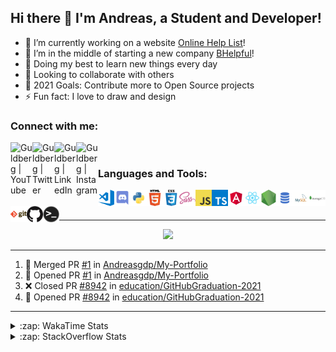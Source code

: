 ## Hi there 👋 I'm Andreas, a Student and Developer!

- 🔭 I’m currently working on a website [Online Help List][OHL]!
- 📑 I’m in the middle of starting a new company [BHelpful][BHelpful]!
- 🌱 Doing my best to learn new things every day
- 👯 Looking to collaborate with others
- 🥅 2021 Goals: Contribute more to Open Source projects
- ⚡ Fun fact: I love to draw and design

### Connect with me:

[<img align="left" alt="Guldberg | YouTube" width="35px" src="https://cdn1.iconfinder.com/data/icons/logotypes/32/youtube-512.png" />][youtube]
[<img align="left" alt="Guldberg | Twitter" width="35px" src="https://cdn1.iconfinder.com/data/icons/logotypes/32/square-twitter-512.png" />][twitter]
[<img align="left" alt="Guldberg | LinkedIn" width="35px" src="https://cdn1.iconfinder.com/data/icons/logotypes/32/square-linkedin-512.png" />][linkedin]
[<img align="left" alt="Guldberg | Instagram" width="35px" src="https://cdn2.iconfinder.com/data/icons/social-icons-33/128/Instagram-512.png" />][instagram]

<br />

### Languages and Tools:

<img align="left" alt="Visual Studio Code" width="26px" src="https://raw.githubusercontent.com/github/explore/80688e429a7d4ef2fca1e82350fe8e3517d3494d/topics/visual-studio-code/visual-studio-code.png" />
<img align="left" alt="Node.js" width="26px" src="https://raw.githubusercontent.com/github/explore/80688e429a7d4ef2fca1e82350fe8e3517d3494d/topics/discord/discord.png" />
<img align="left" alt="HTML5" width="26px" src="https://raw.githubusercontent.com/github/explore/80688e429a7d4ef2fca1e82350fe8e3517d3494d/topics/python/python.png" />
<img align="left" alt="HTML5" width="26px" src="https://raw.githubusercontent.com/github/explore/80688e429a7d4ef2fca1e82350fe8e3517d3494d/topics/html/html.png" />
<img align="left" alt="CSS3" width="26px" src="https://raw.githubusercontent.com/github/explore/80688e429a7d4ef2fca1e82350fe8e3517d3494d/topics/css/css.png" />
<img align="left" alt="Sass" width="26px" src="https://raw.githubusercontent.com/github/explore/80688e429a7d4ef2fca1e82350fe8e3517d3494d/topics/sass/sass.png" />
<img align="left" alt="JavaScript" width="26px" src="https://raw.githubusercontent.com/github/explore/80688e429a7d4ef2fca1e82350fe8e3517d3494d/topics/javascript/javascript.png" />
<img align="left" alt="React" width="26px" src="https://raw.githubusercontent.com/github/explore/80688e429a7d4ef2fca1e82350fe8e3517d3494d/topics/typescript/typescript.png" />
<img align="left" alt="React" width="26px" src="https://raw.githubusercontent.com/github/explore/80688e429a7d4ef2fca1e82350fe8e3517d3494d/topics/angular/angular.png" />
<img align="left" alt="React" width="26px" src="https://raw.githubusercontent.com/github/explore/80688e429a7d4ef2fca1e82350fe8e3517d3494d/topics/react/react.png" />
<img align="left" alt="Node.js" width="26px" src="https://raw.githubusercontent.com/github/explore/80688e429a7d4ef2fca1e82350fe8e3517d3494d/topics/nodejs/nodejs.png" />
<img align="left" alt="SQL" width="26px" src="https://raw.githubusercontent.com/github/explore/80688e429a7d4ef2fca1e82350fe8e3517d3494d/topics/sql/sql.png" />
<img align="left" alt="MySQL" width="26px" src="https://raw.githubusercontent.com/github/explore/80688e429a7d4ef2fca1e82350fe8e3517d3494d/topics/mysql/mysql.png" />
<img align="left" alt="MongoDB" width="26px" src="https://raw.githubusercontent.com/github/explore/80688e429a7d4ef2fca1e82350fe8e3517d3494d/topics/mongodb/mongodb.png" />
<img align="left" alt="Git" width="26px" src="https://raw.githubusercontent.com/github/explore/80688e429a7d4ef2fca1e82350fe8e3517d3494d/topics/git/git.png" />
<img align="left" alt="GitHub" width="26px" src="https://raw.githubusercontent.com/github/explore/78df643247d429f6cc873026c0622819ad797942/topics/github/github.png" />
<img align="left" alt="Terminal" width="26px" src="https://raw.githubusercontent.com/github/explore/80688e429a7d4ef2fca1e82350fe8e3517d3494d/topics/terminal/terminal.png" />

<br />
<br />

---

<p align="center">
  <a href="">
    <img width="60% align="center" src="https://github-readme-stats.vercel.app/api?username=Andreasgdp&show_icons=true&count_private=true" />
  </a>
</p>

---

<!--START_SECTION:activity-->
1. 🎉 Merged PR [#1](https://github.com/Andreasgdp/My-Portfolio/pull/1) in [Andreasgdp/My-Portfolio](https://github.com/Andreasgdp/My-Portfolio)
2. 💪 Opened PR [#1](https://github.com/Andreasgdp/My-Portfolio/pull/1) in [Andreasgdp/My-Portfolio](https://github.com/Andreasgdp/My-Portfolio)
3. ❌ Closed PR [#8942](https://github.com/education/GitHubGraduation-2021/pull/8942) in [education/GitHubGraduation-2021](https://github.com/education/GitHubGraduation-2021)
4. 💪 Opened PR [#8942](https://github.com/education/GitHubGraduation-2021/pull/8942) in [education/GitHubGraduation-2021](https://github.com/education/GitHubGraduation-2021)
<!--END_SECTION:activity-->
---

<details>
  <summary>:zap: WakaTime Stats</summary>

<br />

<!--START_SECTION:waka-->
![Profile Views](http://img.shields.io/badge/Profile%20Views-2-blue)

**I'm an Early 🐤** 

```text
🌞 Morning    180 commits    █████░░░░░░░░░░░░░░░░░░░░   21.92% 
🌆 Daytime    380 commits    ███████████░░░░░░░░░░░░░░   46.29% 
🌃 Evening    244 commits    ███████░░░░░░░░░░░░░░░░░░   29.72% 
🌙 Night      17 commits     ░░░░░░░░░░░░░░░░░░░░░░░░░   2.07%

```
📅 **I'm Most Productive on Sunday** 

```text
Monday       167 commits    █████░░░░░░░░░░░░░░░░░░░░   20.34% 
Tuesday      120 commits    ███░░░░░░░░░░░░░░░░░░░░░░   14.62% 
Wednesday    99 commits     ███░░░░░░░░░░░░░░░░░░░░░░   12.06% 
Thursday     80 commits     ██░░░░░░░░░░░░░░░░░░░░░░░   9.74% 
Friday       73 commits     ██░░░░░░░░░░░░░░░░░░░░░░░   8.89% 
Saturday     111 commits    ███░░░░░░░░░░░░░░░░░░░░░░   13.52% 
Sunday       171 commits    █████░░░░░░░░░░░░░░░░░░░░   20.83%

```


📊 **This Week I Spent My Time On** 

```text
⌚︎ Time Zone: Europe/Copenhagen

💬 Programming Languages: 
Batchfile                25 mins             ███████████████████████░░   95.28% 
SQL                      1 min               █░░░░░░░░░░░░░░░░░░░░░░░░   4.06% 
Other                    0 secs              ░░░░░░░░░░░░░░░░░░░░░░░░░   0.65%

🔥 Editors: 
VS Code                  26 mins             █████████████████████████   100.0%

🐱‍💻 Projects: 
Desktop                  23 mins             ██████████████████████░░░   88.37% 
ohl                      3 mins              ███░░░░░░░░░░░░░░░░░░░░░░   11.63%

💻 Operating System: 
Windows                  26 mins             █████████████████████████   100.0%

```

**I Mostly Code in Python** 

```text
Python                   10 repos            ██████████░░░░░░░░░░░░░░░   40.0% 
C++                      2 repos             ██░░░░░░░░░░░░░░░░░░░░░░░   8.0% 
TypeScript               2 repos             ██░░░░░░░░░░░░░░░░░░░░░░░   8.0% 
HTML                     2 repos             ██░░░░░░░░░░░░░░░░░░░░░░░   8.0% 
Batchfile                2 repos             ██░░░░░░░░░░░░░░░░░░░░░░░   8.0%

```



 Last Updated on 11/07/2021
<!--END_SECTION:waka-->


</details>

<details>
  <summary>:zap: StackOverflow Stats</summary>
  
  <br />
  
  [![Andreas G.D Petersen StackOverflow](https://github-readme-stackoverflow.vercel.app/?userID=11050308)](https://stackoverflow.com/users/11050308/andreas-g-d-petersen)


</details>

<br />


[twitter]: https://twitter.com/Guldberg20
[youtube]: https://www.youtube.com/channel/UCORVtLIFnURPEo_Fo-MGv8A
[instagram]: https://www.instagram.com/andreasgdp/
[linkedin]: https://www.linkedin.com/in/andreasgdp/
[OHL]: https://ohl.bhelpful.net/
[BHelpful]: https://github.com/BHelpful
